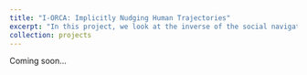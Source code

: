 ```yaml
---
title: "I-ORCA: Implicitly Nudging Human Trajectories"
excerpt: "In this project, we look at the inverse of the social navigation problem. Social Navigation deals with generating trajectories for mobile robots that minimally invade human trajectories. <br/><img src='/images/I-ORCA-example.gif'> <br/>We try to see if we can leverage the obstacle avoidance nature of humans to generate trajectories for robots that minimally nudge the humans toward desired directions..."
collection: projects
---
```


Coming soon...